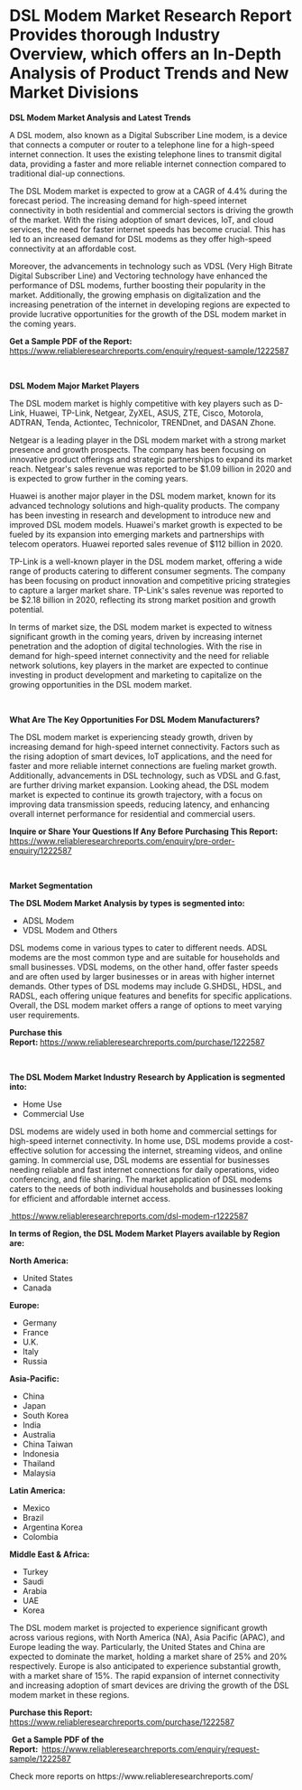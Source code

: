 <p><h1>DSL Modem Market Research Report Provides thorough Industry Overview, which offers an In-Depth Analysis of Product Trends and New Market Divisions</h1></p><p><strong>DSL Modem Market Analysis and Latest Trends</strong></p>
<p><p>A DSL modem, also known as a Digital Subscriber Line modem, is a device that connects a computer or router to a telephone line for a high-speed internet connection. It uses the existing telephone lines to transmit digital data, providing a faster and more reliable internet connection compared to traditional dial-up connections.</p><p>The DSL Modem market is expected to grow at a CAGR of 4.4% during the forecast period. The increasing demand for high-speed internet connectivity in both residential and commercial sectors is driving the growth of the market. With the rising adoption of smart devices, IoT, and cloud services, the need for faster internet speeds has become crucial. This has led to an increased demand for DSL modems as they offer high-speed connectivity at an affordable cost.</p><p>Moreover, the advancements in technology such as VDSL (Very High Bitrate Digital Subscriber Line) and Vectoring technology have enhanced the performance of DSL modems, further boosting their popularity in the market. Additionally, the growing emphasis on digitalization and the increasing penetration of the internet in developing regions are expected to provide lucrative opportunities for the growth of the DSL modem market in the coming years.</p></p>
<p><strong>Get a Sample PDF of the Report:&nbsp;</strong> <a href="https://www.reliableresearchreports.com/enquiry/request-sample/1222587">https://www.reliableresearchreports.com/enquiry/request-sample/1222587</a></p>
<p>&nbsp;</p>
<p><strong>DSL Modem Major Market Players</strong></p>
<p><p>The DSL modem market is highly competitive with key players such as D-Link, Huawei, TP-Link, Netgear, ZyXEL, ASUS, ZTE, Cisco, Motorola, ADTRAN, Tenda, Actiontec, Technicolor, TRENDnet, and DASAN Zhone. </p><p>Netgear is a leading player in the DSL modem market with a strong market presence and growth prospects. The company has been focusing on innovative product offerings and strategic partnerships to expand its market reach. Netgear's sales revenue was reported to be $1.09 billion in 2020 and is expected to grow further in the coming years.</p><p>Huawei is another major player in the DSL modem market, known for its advanced technology solutions and high-quality products. The company has been investing in research and development to introduce new and improved DSL modem models. Huawei's market growth is expected to be fueled by its expansion into emerging markets and partnerships with telecom operators. Huawei reported sales revenue of $112 billion in 2020.</p><p>TP-Link is a well-known player in the DSL modem market, offering a wide range of products catering to different consumer segments. The company has been focusing on product innovation and competitive pricing strategies to capture a larger market share. TP-Link's sales revenue was reported to be $2.18 billion in 2020, reflecting its strong market position and growth potential.</p><p>In terms of market size, the DSL modem market is expected to witness significant growth in the coming years, driven by increasing internet penetration and the adoption of digital technologies. With the rise in demand for high-speed internet connectivity and the need for reliable network solutions, key players in the market are expected to continue investing in product development and marketing to capitalize on the growing opportunities in the DSL modem market.</p></p>
<p>&nbsp;</p>
<p><strong>What Are The Key Opportunities For DSL Modem Manufacturers?</strong></p>
<p><p>The DSL modem market is experiencing steady growth, driven by increasing demand for high-speed internet connectivity. Factors such as the rising adoption of smart devices, IoT applications, and the need for faster and more reliable internet connections are fueling market growth. Additionally, advancements in DSL technology, such as VDSL and G.fast, are further driving market expansion. Looking ahead, the DSL modem market is expected to continue its growth trajectory, with a focus on improving data transmission speeds, reducing latency, and enhancing overall internet performance for residential and commercial users.</p></p>
<p><strong>Inquire or Share Your Questions If Any Before Purchasing This Report:</strong> <a href="https://www.reliableresearchreports.com/enquiry/pre-order-enquiry/1222587">https://www.reliableresearchreports.com/enquiry/pre-order-enquiry/1222587</a></p>
<p>&nbsp;</p>
<p><strong>Market Segmentation</strong></p>
<p><strong>The DSL Modem Market Analysis by types is segmented into:</strong></p>
<p><ul><li>ADSL Modem</li><li>VDSL Modem and Others</li></ul></p>
<p><p>DSL modems come in various types to cater to different needs. ADSL modems are the most common type and are suitable for households and small businesses. VDSL modems, on the other hand, offer faster speeds and are often used by larger businesses or in areas with higher internet demands. Other types of DSL modems may include G.SHDSL, HDSL, and RADSL, each offering unique features and benefits for specific applications. Overall, the DSL modem market offers a range of options to meet varying user requirements.</p></p>
<p><strong>Purchase this Report:&nbsp;</strong><a href="https://www.reliableresearchreports.com/purchase/1222587">https://www.reliableresearchreports.com/purchase/1222587</a></p>
<p>&nbsp;</p>
<p><strong>The DSL Modem Market Industry Research by Application is segmented into:</strong></p>
<p><ul><li>Home Use</li><li>Commercial Use</li></ul></p>
<p><p>DSL modems are widely used in both home and commercial settings for high-speed internet connectivity. In home use, DSL modems provide a cost-effective solution for accessing the internet, streaming videos, and online gaming. In commercial use, DSL modems are essential for businesses needing reliable and fast internet connections for daily operations, video conferencing, and file sharing. The market application of DSL modems caters to the needs of both individual households and businesses looking for efficient and affordable internet access.</p></p>
<p><a href="https://www.reliableresearchreports.com/dsl-modem-r1222587">&nbsp;https://www.reliableresearchreports.com/dsl-modem-r1222587</a></p>
<p><strong>In terms of Region, the DSL Modem Market Players available by Region are:</strong></p>
<p>
    <p> <strong> North America: </strong>
        <ul>
            <li>United States</li>
            <li>Canada</li>
        </ul>
        </p> 
    <p> <strong> Europe: </strong>
        <ul>
            <li>Germany</li>
            <li>France</li>
            <li>U.K.</li>
            <li>Italy</li>
            <li>Russia</li>
        </ul>
        </p> 
    <p> <strong> Asia-Pacific: </strong>
        <ul>
            <li>China</li>
            <li>Japan</li>
            <li>South Korea</li>
            <li>India</li>
            <li>Australia</li>
            <li>China Taiwan</li>
            <li>Indonesia</li>
            <li>Thailand</li>
            <li>Malaysia</li>
        </ul>
        </p> 
    <p> <strong> Latin America: </strong>
        <ul>
            <li>Mexico</li>
            <li>Brazil</li>
            <li>Argentina Korea</li>
            <li>Colombia</li>
        </ul>
        </p> 
    <p> <strong> Middle East & Africa: </strong>
        <ul>
            <li>Turkey</li>
            <li>Saudi</li>
            <li>Arabia</li>
            <li>UAE</li>
            <li>Korea</li>
        </ul>
    </p>
    </p>
<p><p>The DSL modem market is projected to experience significant growth across various regions, with North America (NA), Asia Pacific (APAC), and Europe leading the way. Particularly, the United States and China are expected to dominate the market, holding a market share of 25% and 20% respectively. Europe is also anticipated to experience substantial growth, with a market share of 15%. The rapid expansion of internet connectivity and increasing adoption of smart devices are driving the growth of the DSL modem market in these regions.</p></p>
<p><strong>Purchase this Report: </strong><a href="https://www.reliableresearchreports.com/purchase/1222587">https://www.reliableresearchreports.com/purchase/1222587</a></p>
<p>&nbsp;<strong>Get a Sample PDF of the Report:&nbsp;&nbsp;</strong><a href="https://www.reliableresearchreports.com/enquiry/request-sample/1222587">https://www.reliableresearchreports.com/enquiry/request-sample/1222587</a></p>
<p><strong></strong></p>
<p>Check more reports on https://www.reliableresearchreports.com/</p>